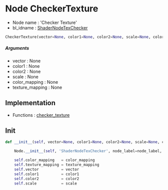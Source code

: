 # Node CheckerTexture

- Node name : 'Checker Texture'
- bl_idname : [ShaderNodeTexChecker](https://docs.blender.org/api/current/bpy.types.ShaderNodeTexChecker.html)


``` python
CheckerTexture(vector=None, color1=None, color2=None, scale=None, color_mapping=None, texture_mapping=None, node_label=None, node_color=None, **kwargs)
```
##### Arguments

- vector : None
- color1 : None
- color2 : None
- scale : None
- color_mapping : None
- texture_mapping : None

## Implementation

- Functions : [checker_texture](/docs/GeoNodes/GeoNodesTree.md#checker_texture)

## Init

``` python
def __init__(self, vector=None, color1=None, color2=None, scale=None, color_mapping=None, texture_mapping=None, node_label=None, node_color=None, **kwargs):

    Node.__init__(self, 'ShaderNodeTexChecker', node_label=node_label, node_color=node_color, **kwargs)

    self.color_mapping   = color_mapping
    self.texture_mapping = texture_mapping
    self.vector          = vector
    self.color1          = color1
    self.color2          = color2
    self.scale           = scale
```
